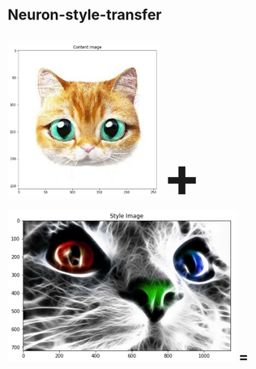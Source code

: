 # Neuron-style-transfer

<img src="style and content images/content1.jpg" alt="total loss" width="300"/>  <span style="font-size:110px;"> + </span> <img src="style and content images/style1.jpg" alt="total loss" height="300"/> =
<br/>
=

